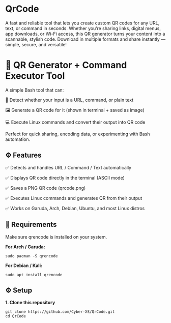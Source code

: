 # QrCode
A fast and reliable tool that lets you create custom QR codes for any URL, text, or command in seconds. Whether you’re sharing links, digital menus, app downloads, or Wi-Fi access, this QR generator turns your content into a scannable, stylish code. Download in multiple formats and share instantly — simple, secure, and versatile!

# 🔳 QR Generator + Command Executor Tool

A simple Bash tool that can:

🧠 Detect whether your input is a URL, command, or plain text

🖼️ Generate a QR code for it (shown in terminal + saved as image)

💻 Execute Linux commands and convert their output into QR code

Perfect for quick sharing, encoding data, or experimenting with Bash automation.

## ⚙️ Features


✅ Detects and handles URL / Command / Text automatically

✅ Displays QR code directly in the terminal (ASCII mode)

✅ Saves a PNG QR code (qrcode.png)

✅ Executes Linux commands and generates QR from their output

✅ Works on Garuda, Arch, Debian, Ubuntu, and most Linux distros

## 🧰 Requirements

Make sure qrencode is installed on your system.

**For Arch / Garuda:**

    sudo pacman -S qrencode

**For Debian / Kali:**

    sudo apt install qrencode

## ⚙️ Setup

**1. Clone this repository**

    git clone https://github.com/Cyber-XS/QrCode.git
    cd QrCode





